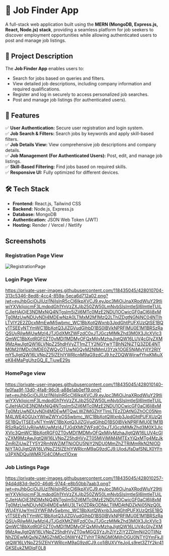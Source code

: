 # 🚀 Job Finder App

A full-stack web application built using the **MERN (MongoDB, Express.js, React, Node.js) stack**, providing a seamless platform for job seekers to discover employment opportunities while allowing authenticated users to post and manage job listings.

## 📌 Project Description
The **Job Finder App** enables users to:
- Search for jobs based on queries and filters.
- View detailed job descriptions, including company information and required qualifications.
- Register and log in securely to access personalized job searches.
- Post and manage job listings (for authenticated users).

## 🌟 Features
✅ **User Authentication:** Secure user registration and login system.  
✅ **Job Search & Filters:** Search jobs by keywords and apply skill-based filters.  
✅ **Job Details View:** View comprehensive job descriptions and company details.  
✅ **Job Management (For Authenticated Users):** Post, edit, and manage job listings.  
✅ **Skill-Based Filtering:** Find jobs based on required skills.  
✅ **Responsive UI:** Fully optimized for different devices.  

## 🛠️ Tech Stack
- **Frontend:** React.js, Tailwind CSS  
- **Backend:** Node.js, Express.js  
- **Database:** MongoDB  
- **Authentication:** JSON Web Token (JWT)  
- **Hosting:** Render / Vercel / Netlify

## Screenshots
### Registration Page View
![RegistrationPage](https://github.com/user-attachments/assets/9e267cdf-3eb4-472d-9c51-df5ce6375901)

### Login Page View
https://private-user-images.githubusercontent.com/118435045/428010704-313c5346-8ed8-4cc4-859a-5eca6d712a02.png?jwt=eyJhbGciOiJIUzI1NiIsInR5cCI6IkpXVCJ9.eyJpc3MiOiJnaXRodWIuY29tIiwiYXVkIjoicmF3LmdpdGh1YnVzZXJjb250ZW50LmNvbSIsImtleSI6ImtleTUiLCJleHAiOjE3NDMxNjQ4NTgsIm5iZiI6MTc0MzE2NDU1OCwicGF0aCI6Ii8xMTg0MzUwNDUvNDI4MDEwNzA0LTMxM2M1MzQ2LThlZDgtNGNjNC04NTlhLTVlY2E2ZDcxMmEwMi5wbmc_WC1BbXotQWxnb3JpdGhtPUFXUzQtSE1BQy1TSEEyNTYmWC1BbXotQ3JlZGVudGlhbD1BS0lBVkNPRFlMU0E1M1BRSzRaQSUyRjIwMjUwMzI4JTJGdXMtZWFzdC0xJTJGczMlMkZhd3M0X3JlcXVlc3QmWC1BbXotRGF0ZT0yMDI1MDMyOFQxMjIyMzhaJlgtQW16LUV4cGlyZXM9MzAwJlgtQW16LVNpZ25hdHVyZT1mZTY2NGYwYTBhN2NiZTQ3ZDE4NTM0M2I1MDc0MDE0ZWQyOTUwNGQyM2NlMmU3Yzk1OGE5NjMyYjllY2RlYmY5JlgtQW16LVNpZ25lZEhlYWRlcnM9aG9zdCJ9.hzZDQWWjrwfYhxKMiuXeK84MaPgUhzGQ_E_TjuwE29s

### HomePage view
https://private-user-images.githubusercontent.com/118435045/428010140-fe0faa9f-13d0-4fa8-96c8-a88e1ab0ef19.png?jwt=eyJhbGciOiJIUzI1NiIsInR5cCI6IkpXVCJ9.eyJpc3MiOiJnaXRodWIuY29tIiwiYXVkIjoicmF3LmdpdGh1YnVzZXJjb250ZW50LmNvbSIsImtleSI6ImtleTUiLCJleHAiOjE3NDMxNjQ4NTgsIm5iZiI6MTc0MzE2NDU1OCwicGF0aCI6Ii8xMTg0MzUwNDUvNDI4MDEwMTQwLWZlMGZhYTlmLTEzZDAtNGZhOC05NmM4LWE4OGUxYWIwZWYxOS5wbmc_WC1BbXotQWxnb3JpdGhtPUFXUzQtSE1BQy1TSEEyNTYmWC1BbXotQ3JlZGVudGlhbD1BS0lBVkNPRFlMU0E1M1BRSzRaQSUyRjIwMjUwMzI4JTJGdXMtZWFzdC0xJTJGczMlMkZhd3M0X3JlcXVlc3QmWC1BbXotRGF0ZT0yMDI1MDMyOFQxMjIyMzhaJlgtQW16LUV4cGlyZXM9MzAwJlgtQW16LVNpZ25hdHVyZT05MjViMjM4MTExYjQxMTg4MzJkZmRiZjUwZTY5Y2RmNWZjMTNiODU5NjY2NDU0MmZhZTRiMmRkN2NlODNiYTA0JlgtQW16LVNpZ25lZEhlYWRlcnM9aG9zdCJ9.UlodJfaDafSNLX0YFnu3PXNDQuiWMR7G4C0Mvct1Oxw

### Job Listings Page
https://private-user-images.githubusercontent.com/118435045/428010257-94d4d83d-9e00-46d6-9744-e8b50bb7aab3.png?jwt=eyJhbGciOiJIUzI1NiIsInR5cCI6IkpXVCJ9.eyJpc3MiOiJnaXRodWIuY29tIiwiYXVkIjoicmF3LmdpdGh1YnVzZXJjb250ZW50LmNvbSIsImtleSI6ImtleTUiLCJleHAiOjE3NDMxNjQ4NTgsIm5iZiI6MTc0MzE2NDU1OCwicGF0aCI6Ii8xMTg0MzUwNDUvNDI4MDEwMjU3LTk0ZDRkODNkLTllMDAtNDZkNi05NzQ0LWU4YjUwYmI3YWFiMy5wbmc_WC1BbXotQWxnb3JpdGhtPUFXUzQtSE1BQy1TSEEyNTYmWC1BbXotQ3JlZGVudGlhbD1BS0lBVkNPRFlMU0E1M1BRSzRaQSUyRjIwMjUwMzI4JTJGdXMtZWFzdC0xJTJGczMlMkZhd3M0X3JlcXVlc3QmWC1BbXotRGF0ZT0yMDI1MDMyOFQxMjIyMzhaJlgtQW16LUV4cGlyZXM9MzAwJlgtQW16LVNpZ25hdHVyZT0wMGQ3YzJhZjYzZjY2ZDlmNjI2OTllNzNhZDEwMjQxNjZiMGZhMDc0NWY4ZTVhYTRjNGM0MjlhOGU0NTY0YmFkJlgtQW16LVNpZ25lZEhlYWRlcnM9aG9zdCJ9.co1iBUXVYeJojLs9ret3Z1Y2kr41GKSEukZM0IqF0L8

